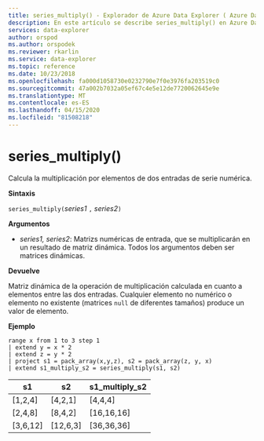 ```yaml
---
title: series_multiply() - Explorador de Azure Data Explorer ( Azure Data Explorer) Microsoft Docs
description: En este artículo se describe series_multiply() en Azure Data Explorer.
services: data-explorer
author: orspod
ms.author: orspodek
ms.reviewer: rkarlin
ms.service: data-explorer
ms.topic: reference
ms.date: 10/23/2018
ms.openlocfilehash: fa000d1058730e0232790e7f0e3976fa203519c0
ms.sourcegitcommit: 47a002b7032a05ef67c4e5e12de7720062645e9e
ms.translationtype: MT
ms.contentlocale: es-ES
ms.lasthandoff: 04/15/2020
ms.locfileid: "81508218"
---
```

# <a name="series_multiply"></a>series_multiply()

Calcula la multiplicación por elementos de dos entradas de serie numérica.

**Sintaxis**

`series_multiply(`*series1* `,` *series2*`)`

**Argumentos**

* *series1, series2*: Matrizs numéricas de entrada, que se multiplicarán en un resultado de matriz dinámica. Todos los argumentos deben ser matrices dinámicas. 

**Devuelve**

Matriz dinámica de la operación de multiplicación calculada en cuanto a elementos entre las dos entradas. Cualquier elemento no numérico o elemento no existente (matrices `null` de diferentes tamaños) produce un valor de elemento.

**Ejemplo**

```kusto
range x from 1 to 3 step 1
| extend y = x * 2
| extend z = y * 2
| project s1 = pack_array(x,y,z), s2 = pack_array(z, y, x)
| extend s1_multiply_s2 = series_multiply(s1, s2)
```

|s1         |s2|        s1_multiply_s2|
|---|---|---|
|[1,2,4]    |[4,2,1]|   [4,4,4]|
|[2,4,8]    |[8,4,2]|   [16,16,16]|
|[3,6,12]   |[12,6,3]|  [36,36,36]|